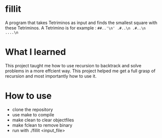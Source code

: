 # fillit
A program that takes Tetriminos as input and finds the smallest square with these Tetriminos.
A Tetrimino is for example : `##..'\n'
                              .#..\n
                              .#..\n
                              ....\n`

# What I learned
This project taught me how to use recursion to backtrack and solve problems in a more effcient way. This project helped me get a full grasp of recursion and most importantly how to use it.

# How to use
- clone the repository
- use make to compile
- make clean to clear objectfiles
- make fclean to remove binary
- run with ./fillit <input_file>
